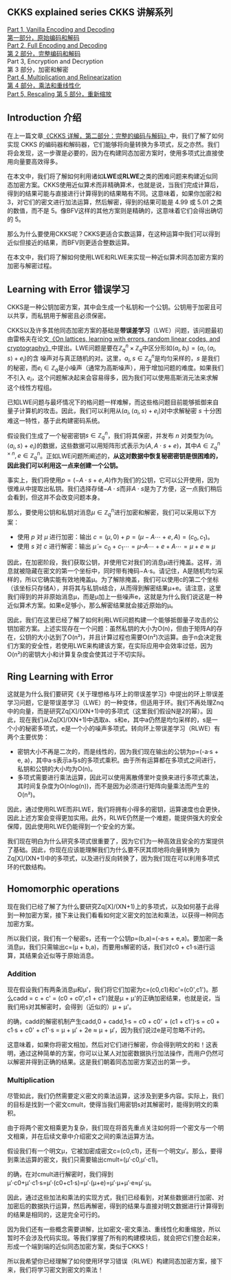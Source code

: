 

## CKKS explained series  CKKS 讲解系列

[Part 1, Vanilla Encoding and Decoding  
第一部分，原始编码和解码](https://blog.openmined.org/ckks-explained-part-1-simple-encoding-and-decoding/)  
[Part 2, Full Encoding and Decoding  
第 2 部分，完整编码和解码](https://blog.openmined.org/ckks-explained-part-2-ckks-encoding-and-decoding/)  
Part 3, Encryption and Decryption  
第 3 部分，加密和解密  
[Part 4, Multiplication and Relinearization  
第 4 部分，乘法和重线性化](https://blog.openmined.org/ckks-explained-part-4-multiplication-and-relinearization/)  
[Part 5, Rescaling  第 5 部分，重新缩放](https://blog.openmined.org/ckks-explained-part-5-rescaling/)

## Introduction  介绍

在上一篇文章[《CKKS 详解，第二部分：完整的编码与解码》](https://blog.openmined.org/ckks-explained-part-2-ckks-encoding-and-decoding/)中，我们了解了如何实现 CKKS 的编码器和解码器，它们能够将向量转换为多项式，反之亦然。我们将会发现，这一步骤是必要的，因为在构建同态加密方案时，使用多项式比直接使用向量要高效得多。

在本文中，我们将了解如何利用诸如**LWE**或**RLWE**之类的困难问题来构建近似同态加密方案。CKKS使用近似算术而非精确算术，也就是说，当我们完成计算后，得到的结果可能与直接进行计算得到的结果略有不同。这意味着，如果你加密2和3，对它们的密文进行加法运算，然后解密，得到的结果可能是 $4.99$ 或 $5.01$ 之类的数值，而不是 $5$。像BFV这样的其他方案则是精确的，这意味着它们会得出确切的 $5$。

那么为什么要使用CKKS呢？CKKS更适合实数运算，在这种运算中我们可以得到近似但接近的结果，而BFV则更适合整数运算。

在本文中，我们将了解如何使用LWE和RLWE来实现一种近似算术同态加密方案的加密与解密过程。

## Learning with Error  错误学习

CKKS是一种公钥加密方案，其中会生成一个私钥和一个公钥。公钥用于加密且可以共享，而私钥用于解密且必须保密。

CKKS以及许多其他同态加密方案的基础是**带误差学习**（LWE）问题，该问题最初由雷格夫在论文[《On lattices, learning with errors, random linear codes, and cryptography》](https://cims.nyu.edu/~regev/papers/qcrypto.pdf)中提出。LWE问题是要在$\mathbb{Z}_q^n\times\mathbb{Z}_q$中区分形如$(a_i,b_i)=(a_i,\langle a_i,s\rangle+e_i)$的含 噪声对与真正随机的对。这里，$a_i,s\in\mathbb{Z}_q^n$是均匀采样的，$s$ 是我们的秘密，而$e_i\in\mathbb{Z}_q$是小噪声（通常为高斯噪声），用于增加问题的难度。如果我们不引入 $e_i$，这个问题解决起来会容易得多，因为我们可以使用高斯消元法来求解这个线性方程组。

已知LWE问题与最坏情况下的格问题一样难解，而这些格问题目前能够抵御来自量子计算机的攻击。因此，我们可以利用从$(a_i,\langle a_i,s\rangle+e_i)$对中求解秘密 $s$ 十分困难这一特性，基于此构建密码系统。

假设我们生成了一个秘密密钥$s\in\mathbb{Z}_q^n$，我们将其保密，并发布 $n$ 对类型为$(a_i,\langle a_i,s\rangle+e_i)$的数据，这些数据可以用矩阵形式表示为$(A,A\cdot s+e)$，其中$A\in\mathbb{Z}_q^{n\times n},e\in\mathbb{Z}_q^n$。正如LWE问题所阐述的，**从这对数据中恢复秘密密钥是很困难的，因此我们可以利用这一点来创建一个公钥。**

事实上，我们将使用$p=(-A\cdot s+e,A)$作为我们的公钥，它可以公开使用，因为很难从中提取出私钥。我们选择存储$-A\cdot s$而非$A\cdot s$是为了方便，这一点我们稍后会看到，但这并不会改变问题本身。

那么，要使用公钥和私钥对消息$\mu\in\mathbb{Z}_q^n$进行加密和解密，我们可以采用以下方案：

- 使用 $p$ 对 $μ$ 进行加密：输出 $c=(\mu,0)+p=(\mu-A\cdots+e,A)=(c_0,c_1)$。
- 使用 $s$ 对 $c$ 进行解密：输出 $\tilde{\mu}=c_0+c_1\cdots=\mu–A\cdots+e+A\cdots=\mu+e\approx\mu$

因此，在加密阶段，我们获取公钥，并使用它对我们的消息μ进行掩盖。这样，消息就被隐藏在密文的第一个坐标中，同时带有掩码−A⋅s。请记住，A是随机均匀采样的，所以它确实能有效地掩盖μ。为了解除掩盖，我们可以使用c的第二个坐标（该坐标只存储A），并将其与私钥s结合，从而得到解密结果μ+e。请注意，这里我们得到的并非原始消息μ，而是μ加上一些噪声e，这就是为什么我们说这是一种近似算术方案。如果e足够小，那么解密结果就会接近原始的μ。

因此，我们在这里已经了解了如何利用LWE问题构建一个能够抵御量子攻击的公钥加密方案。上述实现存在一个问题：虽然私钥的大小为O(n)，但由于矩阵A的存在，公钥的大小达到了O(n²)，并且计算过程也需要O(n²)次运算。由于n会决定我们方案的安全性，若使用LWE来构建该方案，在实际应用中会效率过低，因为O(n²)的密钥大小和计算复杂度会使其过于不切实际。

## Ring Learning with Error

这就是为什么我们要研究《关于理想格与环上的带误差学习》中提出的环上带误差学习问题，它是带误差学习（LWE）的一种变体，但适用于环。我们不再处理Znq中的向量，而是研究Zq[X]/(XN+1)中的多项式（这里我们假设N是2的幂）。因此，现在我们从Zq[X]/(XN+1)中选取a、s和e，其中a仍然是均匀采样的，s是一个小的秘密多项式，e是一个小的噪声多项式。转向环上带误差学习（RLWE）有两个主要优势：

- 密钥大小不再是二次的，而是线性的，因为我们现在输出的公钥为p=(-a·s + e, a)，其中a·s表示a与s的多项式乘积。由于所有运算都在多项式之间进行，私钥和公钥的大小均为O(n)。
- 多项式需要进行乘法运算，因此可以使用离散傅里叶变换来进行多项式乘法，其时间复杂度为O(nlog(n))，而不是因为必须进行矩阵向量乘法而产生的O(n²)。

因此，通过使用RLWE而非LWE，我们将拥有小得多的密钥，运算速度也会更快，因此上述方案会变得更加实用。此外，RLWE仍然是一个难题，能提供强大的安全保障，因此使用RLWE仍能得到一个安全的方案。

我们现在明白为什么研究多项式很重要了，因为它们为一种高效且安全的方案提供了基础。因此，你现在应该能理解我们为什么要不厌其烦地将向量转换为Zq[X]/(XN+1)中的多项式，以及进行反向转换了，因为我们现在可以利用多项式环的代数结构。

## Homomorphic operations

现在我们已经了解了为什么要研究Zq[X]/(XN+1)上的多项式，以及如何基于此得到一种加密方案，接下来让我们看看如何定义密文的加法和乘法，以获得一种同态加密方案。

所以我们说，我们有一个秘密s，还有一个公钥p=(b,a)=(-a·s + e,a)。要加密一条消息μ，我们只需输出c=(μ + b,a)，而要用s解密的话，我们对c0 + c1·s进行运算，其结果会近似等于原始消息。

### Addition

现在假设我们有两条消息μ和μ'，我们将它们加密为c=(c0,c1)和c'=(c0',c1')。那么cadd = c + c' = (c0 + c0',c1 + c1')就是μ + μ'的正确加密结果，也就是说，当我们用s对其解密时，会得到（近似的）μ + μ'。

的确，cadd的解密机制产生cadd,0 + cadd,1·s = c0 + c0' + (c1 + c1')·s = c0 + c1·s + c0' + c1'·s = μ + μ′ + 2e ≈ μ + μ′，因为我们说过e是可忽略不计的。

这意味着，如果你将密文相加，然后对它们进行解密，你会得到明文的和！这表明，通过这种简单的方案，你可以让某人对加密数据执行加法操作，而用户仍然可以解密并得到正确的结果。这是我们朝着同态加密方案迈出的第一步。

### Multiplication

尽管如此，我们仍然需要定义密文的乘法运算，这涉及到更多内容。实际上，我们的目标是找到一个密文cmult，使得当我们用密钥s对其解密时，能得到明文的乘积。

由于将两个密文相乘更为复杂，我们现在将首先重点关注如何将一个密文与一个明文相乘，并在后续文章中介绍密文之间的乘法运算方法。

假设我们有一个明文μ，它被加密成密文c=(c0,c1)，还有一个明文μ′。那么，要得到乘法运算的密文，我们只需要输出cmult=(μ′⋅c0,μ′⋅c1)。

的确，在对cmult进行解密时，我们得到μ′⋅c0+μ′⋅c1⋅s=μ′⋅(c0+c1⋅s)=μ′⋅(μ+e)=μ′⋅μ+μ′⋅e≈μ′⋅μ。

因此，通过这些加法和乘法的实现方式，我们已经看到，对某些数据进行加密、对加密后的数据执行运算，然后再解密，得到的结果与直接对明文数据进行计算得到的结果是相同的，这是完全可行的。

因为我们还有一些概念需要讲解，比如密文-密文乘法、重线性化和重缩放，所以暂时不会涉及代码实现。等我们掌握了所有的构建模块后，就会把它们整合起来，形成一个端到端的近似同态加密方案，类似于CKKS！

所以我希望你已经理解了如何使用环学习错误（RLWE）构建同态加密方案，接下来，我们将学习密文到密文的乘法！